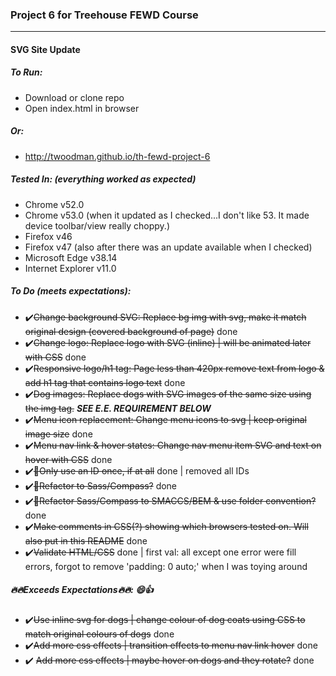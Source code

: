 ### Project 6 for Treehouse FEWD Course
----


#### SVG Site Update


##### To Run:
- Download or clone repo
- Open index.html in browser


##### Or:
- http://twoodman.github.io/th-fewd-project-6


##### Tested In: (everything worked as expected)
- Chrome v52.0
- Chrome v53.0 (when it updated as I checked...I don't like 53. It made device toolbar/view really choppy.)
- Firefox v46
- Firefox v47 (also after there was an update available when I checked)
- Microsoft Edge v38.14
- Internet Explorer v11.0


##### To Do (meets expectations):
- ✔️~~Change background SVG: Replace bg img with svg, make it match original design (covered background of page)~~ done
- ✔️~~Change logo: Replace logo with SVG (inline) | will be animated later with CSS~~ done
- ✔️~~Responsive logo/h1 tag: Page less than 420px remove text from logo & add h1 tag that contains logo text~~ done
- ✔️~~Dog images: Replace dogs with SVG images of the same size using the img tag.~~ ***SEE E.E. REQUIREMENT BELOW***
- ✔️~~Menu icon replacement: Change menu icons to svg | keep original image size~~ done
- ✔️~~Menu nav link & hover states: Change nav menu item SVG and text on hover with CSS~~ done
- ✔️~~👑Only use an ID once, if at all~~ done | removed all IDs
- ✔️~~👑Refactor to Sass/Compass?~~ done
- ✔️~~👑Refactor Sass/Compass to SMACCS/BEM & use folder convention?~~ done
- ✔️~~Make comments in CSS(?) showing which browsers tested on. Will also put in this README~~ done
- ✔️~~Validate HTML/CSS~~ done | first val: all except one error were fill errors, forgot to remove 'padding: 0 auto;' when I was toying around


##### 🔥🔥Exceeds Expectations🔥🔥: 😄👍
- ✔️~~Use inline svg for dogs | change colour of dog coats using CSS to match original colours of dogs~~ done
- ✔️~~Add more css effects | transition effects to menu nav link hover~~ done
- ✔️ ~~Add more css effects | maybe hover on dogs and they rotate?~~ done
